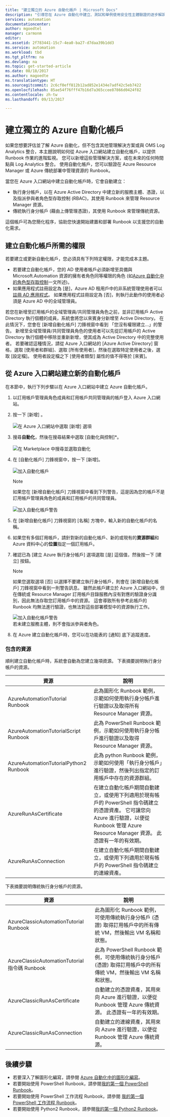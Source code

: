 ```yaml
---
title: "建立獨立的 Azure 自動化帳戶 | Microsoft Docs"
description: "引導您在 Azure 自動化中建立、測試和舉例使用安全性主體驗證的逐步解說教學課程。"
services: automation
documentationcenter: 
author: mgoedtel
manager: carmonm
editor: 
ms.assetid: 2f783441-15c7-4ea0-ba27-d7daa39b1dd3
ms.service: automation
ms.workload: tbd
ms.tgt_pltfrm: na
ms.devlang: na
ms.topic: get-started-article
ms.date: 08/18/2017
ms.author: magoedte
ms.translationtype: HT
ms.sourcegitcommit: 2c6cf0eff812b12ad852e1434e7adf42c5eb7422
ms.openlocfilehash: 85ae54f76fff47b16d7a365ccee87866d0424f82
ms.contentlocale: zh-tw
ms.lasthandoff: 09/13/2017

---
```


# <a name="create-a-standalone-azure-automation-account"></a>建立獨立的 Azure 自動化帳戶
如果您想要評估並了解 Azure 自動化，但不包含其他管理解決方案或與 OMS Log Analytics 整合，本主題說明如何從 Azure 入口網站建立自動化帳戶，以提供 Runbook 作業的進階監視。  您可以新增這些管理解決方案，或在未來的任何時間點與 Log Analytics 整合。  使用自動化帳戶，您可以驗證在 Azure Resource Manager 或 Azure 傳統部署中管理資源的 Runbook。

當您在 Azure 入口網站中建立自動化帳戶時，它會自動建立：

* 執行身分帳戶，以在 Azure Active Directory 中建立新的服務主體、憑證，以及指派參與者角色型存取控制 (RBAC)，其使用 Runbook 來管理 Resource Manager 資源。   
* 傳統執行身分帳戶 (藉由上傳管理憑證)，其使用 Runbook 來管理傳統資源。  

這個帳戶可為您簡化程序，協助您快速開始建置和部署 Runbook 以支援您的自動化需求。  

## <a name="permissions-required-to-create-automation-account"></a>建立自動化帳戶所需的權限
若要建立或更新自動化帳戶，您必須具有下列特定權限，才能完成本主題。   
 
* 若要建立自動化帳戶，您的 AD 使用者帳戶必須新增至具備與 Microsoft.Automation 資源的擁有者角色同等權限的角色 (如[Azure 自動化中的角色型存取控制](automation-role-based-access-control.md)一文所述)。  
* 如果應用程式註冊設定為 [是]，Azure AD 租用戶中的非系統管理使用者可以[註冊 AD 應用程式](../azure-resource-manager/resource-group-create-service-principal-portal.md#check-azure-subscription-permissions)。  如果應用程式註冊設定為 [否]，則執行此動作的使用者必須是 Azure AD 中的全域管理員。 

若您在新增至訂用帳戶的全域管理員/共同管理員角色之前，並非訂用帳戶 Active Directory 執行個體的成員，系統會將您以來賓身分新增至 Active Directory。 在此情況下，您會在 [新增自動化帳戶] 刀鋒視窗中看到 「您沒有權限建立...」的警告。 新增至全域管理員/共同管理員角色的使用者可以先從訂用帳戶的 Active Directory 執行個體中移除並重新新增，使其成為 Active Directory 中的完整使用者。 若要確認這種情況，請從 Azure 入口網站的 [Azure Active Directory] 窗格，選取 [使用者和群組]、選取 [所有使用者]，然後在選取特定使用者之後，選取 [設定檔]。 使用者設定檔之下 [使用者類型] 屬性的值不得等於 [來賓]。

## <a name="create-a-new-automation-account-from-the-azure-portal"></a>從 Azure 入口網站建立新的自動化帳戶
在本節中，執行下列步驟以在 Azure 入口網站中建立 Azure 自動化帳戶。    

1. 以訂用帳戶管理員角色成員和訂用帳戶共同管理員的帳戶登入 Azure 入口網站。
2. 按一下 [新增] 。<br><br> ![在 Azure 入口網站中選取 [新增] 選項](media/automation-offering-get-started/automation-portal-martketplacestart.png)<br>  
3. 搜尋**自動化**，然後在搜尋結果中選取 [自動化與控制]*。<br><br> ![在 Marketplace 中搜尋並選取自動化](media/automation-create-standalone-account/automation-marketplace-select-create-automationacct.png)<br> 
3. 在 [自動化帳戶] 刀鋒視窗中，按一下 [新增]。<br><br>![加入自動化帳戶](media/automation-create-standalone-account/automation-create-automationacct-properties.png)


   > [!NOTE]
   > 如果您在 [新增自動化帳戶] 刀鋒視窗中看到下列警告，這是因為您的帳戶不是訂用帳戶管理員角色的成員和訂用帳戶的共同管理員。<br><br>![加入自動化帳戶警告](media/automation-create-standalone-account/create-account-without-perms.png)
   > 
   > 
4. 在 [新增自動化帳戶] 刀鋒視窗的 [名稱] 方塊中，輸入新的自動化帳戶的名稱。
5. 如果您有多個訂用帳戶，請針對新的自動化帳戶、新的或現有的**資源群組**和 Azure 資料中心的**位置**指定一個訂用帳戶。
6. 確認已為 [建立 Azure 執行身分帳戶] 選項選取 [是] 這個值，然後按一下 [建立] 按鈕。  
   
   > [!NOTE]
   > 如果您選取選項 [否] 以選擇不要建立執行身分帳戶，則會在 [新增自動化帳戶] 刀鋒視窗中看到一則警告訊息。  雖然此帳戶建立於 Azure 入口網站中，但在傳統或 Resource Manager 訂用帳戶目錄服務內沒有對應的驗證身分識別，因此無法存取您訂用帳戶中的資源。  這會導致所有參考此帳戶的 Runbook 均無法進行驗證，也無法對這些部署模型中的資源執行工作。
   > 
   > ![加入自動化帳戶警告](media/automation-create-standalone-account/create-account-decline-create-runas-msg.png)<br>
   > 若未建立服務主體，則不會指派參與者角色。
   > 

7. 在 Azure 建立自動化帳戶時，您可以在功能表的 [通知]  底下追蹤進度。

### <a name="resources-included"></a>包含的資源
順利建立自動化帳戶時，系統會自動為您建立幾項資源。  下表摘要說明執行身分帳戶的資源。<br>

| 資源 | 說明 |
| --- | --- |
| AzureAutomationTutorial Runbook |此為圖形化 Runbook 範例，示範如何使用執行身分帳戶進行驗證以及取得所有 Resource Manager 資源。 |
| AzureAutomationTutorialScript Runbook |此為 PowerShell Runbook 範例，示範如何使用執行身分帳戶進行驗證以及取得 Resource Manager 資源。 |
| AzureAutomationTutorialPython2 Runbook |此為 python Runbook 範例，示範如何使用「執行身分帳戶」進行驗證，然後列出指定的訂用帳戶中存在的資源群組。 |
| AzureRunAsCertificate |在建立自動化帳戶期間自動建立，或使用下列適用於現有帳戶的 PowerShell 指令碼建立的憑證資產。  它可讓您向 Azure 進行驗證，以便從 Runbook 管理 Azure Resource Manager 資源。  此憑證有一年的有效期。 |
| AzureRunAsConnection |在建立自動化帳戶期間自動建立，或使用下列適用於現有帳戶的 PowerShell 指令碼建立的連線資產。 |

下表摘要說明傳統執行身分帳戶的資源。<br>

| 資源 | 說明 |
| --- | --- |
| AzureClassicAutomationTutorial Runbook |此為圖形化 Runbook 範例，可使用傳統執行身分帳戶 (憑證) 取得訂用帳戶中的所有傳統 VM，然後輸出 VM 名稱和狀態。 |
| AzureClassicAutomationTutorial 指令碼 Runbook |此為 PowerShell Runbook 範例，可使用傳統執行身分帳戶 (憑證) 取得訂用帳戶中的所有傳統 VM，然後輸出 VM 名稱和狀態。 |
| AzureClassicRunAsCertificate |自動建立的憑證資產，其用來向 Azure 進行驗證，以便從 Runbook 管理 Azure 傳統資源。  此憑證有一年的有效期。 |
| AzureClassicRunAsConnection |自動建立的連線資產，其用來向 Azure 進行驗證，以便從 Runbook 管理 Azure 傳統資源。 |


## <a name="next-steps"></a>後續步驟
* 若要深入了解圖形化編寫，請參閱 [Azure 自動化中的圖形化編寫](automation-graphical-authoring-intro.md)。
* 若要開始使用 PowerShell Runbook，請參閱[我的第一個 PowerShell Runbook](automation-first-runbook-textual-powershell.md)。
* 若要開始使用 PowerShell 工作流程 Runbook，請參閱 [我的第一個 PowerShell 工作流程 Runbook](automation-first-runbook-textual.md)。
* 若要開始使用 Python2 Runbook，請參閱[我的第一個 Python2 Runbook](automation-first-runbook-textual-python2.md)。

